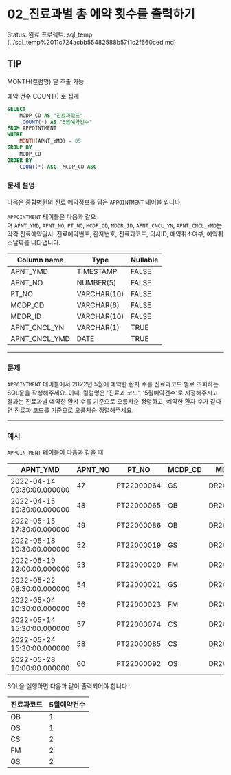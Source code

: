 # 02_진료과별 총 에약 횟수를 출력하기

Status: 완료
프로젝트: sql_temp (../sql_temp%2011c724acbb55482588b57f1c2f660ced.md)

## TIP

MONTH(컬럼명) 달 추출 가능

예약 건수 COUNT() 로 집계 

```sql
SELECT 
    MCDP_CD AS "진료과코드"
    ,COUNT(*) AS "5월예약건수"
FROM APPOINTMENT
WHERE 
    MONTH(APNT_YMD) = 05
GROUP BY 
    MCDP_CD
ORDER BY
    COUNT(*) ASC, MCDP_CD ASC
```

### **문제 설명**

다음은 종합병원의 진료 예약정보를 담은 `APPOINTMENT` 테이블 입니다.

`APPOINTMENT` 테이블은 다음과 같으며 `APNT_YMD`, `APNT_NO`, `PT_NO`, `MCDP_CD`, `MDDR_ID`, `APNT_CNCL_YN`, `APNT_CNCL_YMD`는 각각 진료예약일시, 진료예약번호, 환자번호, 진료과코드, 의사ID, 예약취소여부, 예약취소날짜를 나타냅니다.

| Column name | Type | Nullable |
| --- | --- | --- |
| APNT_YMD | TIMESTAMP | FALSE |
| APNT_NO | NUMBER(5) | FALSE |
| PT_NO | VARCHAR(10) | FALSE |
| MCDP_CD | VARCHAR(6) | FALSE |
| MDDR_ID | VARCHAR(10) | FALSE |
| APNT_CNCL_YN | VARCHAR(1) | TRUE |
| APNT_CNCL_YMD | DATE | TRUE |

---

### 문제

`APPOINTMENT` 테이블에서 2022년 5월에 예약한 환자 수를 진료과코드 별로 조회하는 SQL문을 작성해주세요. 이때, 컬럼명은 '진료과 코드', '5월예약건수'로 지정해주시고 결과는 진료과별 예약한 환자 수를 기준으로 오름차순 정렬하고, 예약한 환자 수가 같다면 진료과 코드를 기준으로 오름차순 정렬해주세요.

---

### 예시

`APPOINTMENT` 테이블이 다음과 같을 때

| APNT_YMD | APNT_NO | PT_NO | MCDP_CD | MDDR_ID | APNT_CNCL_YN | APNT_CNCL_YMD |
| --- | --- | --- | --- | --- | --- | --- |
| 2022-04-14 09:30:00.000000 | 47 | PT22000064 | GS | DR20170123 | N | NULL |
| 2022-04-15 10:30:00.000000 | 48 | PT22000065 | OB | DR20100231 | N | NULL |
| 2022-05-15 17:30:00.000000 | 49 | PT22000086 | OB | DR20100231 | N | NULL |
| 2022-05-18 10:30:00.000000 | 52 | PT22000019 | GS | DR20100039 | N | NULL |
| 2022-05-19 12:00:00.000000 | 53 | PT22000020 | FM | DR20010112 | N | NULL |
| 2022-05-22 08:30:00.000000 | 54 | PT22000021 | GS | DR20100039 | N | NULL |
| 2022-05-04 10:30:00.000000 | 56 | PT22000023 | FM | DR20090112 | N | NULL |
| 2022-05-14 15:30:00.000000 | 57 | PT22000074 | CS | DR20200012 | N | NULL |
| 2022-05-24 15:30:00.000000 | 58 | PT22000085 | CS | DR20200012 | N | NULL |
| 2022-05-28 10:00:00.000000 | 60 | PT22000092 | OS | DR20100031 | N | NULL |

SQL을 실행하면 다음과 같이 출력되어야 합니다.

| 진료과코드 | 5월예약건수 |
| --- | --- |
| OB | 1 |
| OS | 1 |
| CS | 2 |
| FM | 2 |
| GS | 2 |